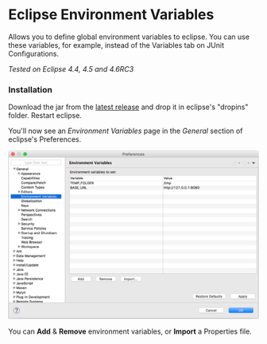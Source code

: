 # Eclipse Environment Variables
Allows you to define global environment variables to eclipse. You can use these variables, for example, instead of the Variables tab on JUnit Configurations.

_Tested on Eclipse 4.4, 4.5 and 4.6RC3_


### Installation
Download the jar from the [latest release](https://github.com/JorisAerts/Eclipse-Environment-Variables/releases/latest) and drop it in eclipse's "dropins" folder. Restart eclipse. 

You'll now see an _Environment Variables_ page in the _General_ section of eclipse's Preferences.

![alt text](https://raw.githubusercontent.com/JorisAerts/Eclipse-Environment-Variables/gh-pages/images/PreferencePage.png "Preference Page")

You can **Add** & **Remove** environment variables, or **Import** a Properties file.

